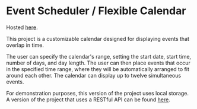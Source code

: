 # Event Scheduler / Flexible Calendar

Hosted [here](). 

This project is a customizable calendar designed for displaying events that overlap in time.

The user can specify the calendar's range, setting the start date, start time, number of days, and day length. The user can then place events that occur in the specified time range, where they will be automatically arranged to fit around each other. The calendar can display up to twelve simultaneous events. 



For demonstration purposes, this version of the project uses local storage. A version of the project that uses a RESTful API can be found [here](https://github.com/EmilyLow/event-scheduler-frontend). 
